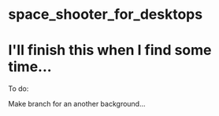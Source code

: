 # space_shooter_for_desktops
# 
#
#
# I'll finish this when I find some time...

To do:

Make branch for an another background...
